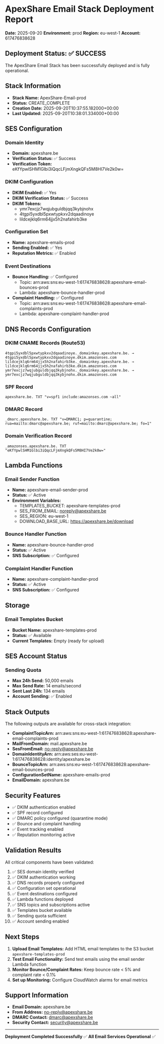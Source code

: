 # ApexShare Email Stack Deployment Report

**Date:** 2025-09-20
**Environment:** prod
**Region:** eu-west-1
**Account:** 617476838628

## Deployment Status: ✅ SUCCESS

The ApexShare Email Stack has been successfully deployed and is fully operational.

## Stack Information

- **Stack Name:** ApexShare-Email-prod
- **Status:** CREATE_COMPLETE
- **Creation Date:** 2025-09-20T10:37:55.182000+00:00
- **Last Updated:** 2025-09-20T10:38:01.334000+00:00

## SES Configuration

### Domain Identity
- **Domain:** apexshare.be
- **Verification Status:** ✅ Success
- **Verification Token:** eKfYpwlSHM1Glbi3iQqcLFjmXngkQFs5M8HI7Ve2k0w=

### DKIM Configuration
- **DKIM Enabled:** ✅ Yes
- **DKIM Verification Status:** ✅ Success
- **DKIM Tokens:**
  - ymr7excjz7wqjubguldbjqq3kybjnohx
  - 4tgpi5yxdbl5pxwtypkxv2dqaadinoye
  - lildcejklq6rm64jjx5h2nafahirb3ke

### Configuration Set
- **Name:** apexshare-emails-prod
- **Sending Enabled:** ✅ Yes
- **Reputation Metrics:** ✅ Enabled

### Event Destinations
- **Bounce Handling:** ✅ Configured
  - Topic: arn:aws:sns:eu-west-1:617476838628:apexshare-email-bounces-prod
  - Lambda: apexshare-bounce-handler-prod
- **Complaint Handling:** ✅ Configured
  - Topic: arn:aws:sns:eu-west-1:617476838628:apexshare-email-complaints-prod
  - Lambda: apexshare-complaint-handler-prod

## DNS Records Configuration

### DKIM CNAME Records (Route53)
```
4tgpi5yxdbl5pxwtypkxv2dqaadinoye._domainkey.apexshare.be. → 4tgpi5yxdbl5pxwtypkxv2dqaadinoye.dkim.amazonses.com
lildcejklq6rm64jjx5h2nafahirb3ke._domainkey.apexshare.be. → lildcejklq6rm64jjx5h2nafahirb3ke.dkim.amazonses.com
ymr7excjz7wqjubguldbjqq3kybjnohx._domainkey.apexshare.be. → ymr7excjz7wqjubguldbjqq3kybjnohx.dkim.amazonses.com
```

### SPF Record
```
apexshare.be. TXT "v=spf1 include:amazonses.com ~all"
```

### DMARC Record
```
_dmarc.apexshare.be. TXT "v=DMARC1; p=quarantine; rua=mailto:dmarc@apexshare.be; ruf=mailto:dmarc@apexshare.be; fo=1"
```

### Domain Verification Record
```
_amazonses.apexshare.be. TXT "eKfYpwlSHM1Glbi3iQqcLFjmXngkQFs5M8HI7Ve2k0w="
```

## Lambda Functions

### Email Sender Function
- **Name:** apexshare-email-sender-prod
- **Status:** ✅ Active
- **Environment Variables:**
  - TEMPLATES_BUCKET: apexshare-templates-prod
  - SES_FROM_EMAIL: noreply@apexshare.be
  - SES_REGION: eu-west-1
  - DOWNLOAD_BASE_URL: https://apexshare.be/download

### Bounce Handler Function
- **Name:** apexshare-bounce-handler-prod
- **Status:** ✅ Active
- **SNS Subscription:** ✅ Configured

### Complaint Handler Function
- **Name:** apexshare-complaint-handler-prod
- **Status:** ✅ Active
- **SNS Subscription:** ✅ Configured

## Storage

### Email Templates Bucket
- **Bucket Name:** apexshare-templates-prod
- **Status:** ✅ Available
- **Current Templates:** Empty (ready for upload)

## SES Account Status

### Sending Quota
- **Max 24h Send:** 50,000 emails
- **Max Send Rate:** 14 emails/second
- **Sent Last 24h:** 134 emails
- **Account Sending:** ✅ Enabled

## Stack Outputs

The following outputs are available for cross-stack integration:

- **ComplaintTopicArn:** arn:aws:sns:eu-west-1:617476838628:apexshare-email-complaints-prod
- **MailFromDomain:** mail.apexshare.be
- **SesFromEmail:** no-reply@apexshare.be
- **DomainIdentityArn:** arn:aws:ses:eu-west-1:617476838628:identity/apexshare.be
- **BounceTopicArn:** arn:aws:sns:eu-west-1:617476838628:apexshare-email-bounces-prod
- **ConfigurationSetName:** apexshare-emails-prod
- **EmailDomain:** apexshare.be

## Security Features

- ✅ DKIM authentication enabled
- ✅ SPF record configured
- ✅ DMARC policy configured (quarantine mode)
- ✅ Bounce and complaint handling
- ✅ Event tracking enabled
- ✅ Reputation monitoring active

## Validation Results

All critical components have been validated:

1. ✅ SES domain identity verified
2. ✅ DKIM authentication working
3. ✅ DNS records properly configured
4. ✅ Configuration set operational
5. ✅ Event destinations configured
6. ✅ Lambda functions deployed
7. ✅ SNS topics and subscriptions active
8. ✅ Templates bucket available
9. ✅ Sending quota sufficient
10. ✅ Account sending enabled

## Next Steps

1. **Upload Email Templates:** Add HTML email templates to the S3 bucket `apexshare-templates-prod`
2. **Test Email Functionality:** Send test emails using the email sender Lambda function
3. **Monitor Bounce/Complaint Rates:** Keep bounce rate < 5% and complaint rate < 0.1%
4. **Set up Monitoring:** Configure CloudWatch alarms for email metrics

## Support Information

- **Email Domain:** apexshare.be
- **From Address:** no-reply@apexshare.be
- **DMARC Contact:** dmarc@apexshare.be
- **Security Contact:** security@apexshare.be

---

**Deployment Completed Successfully** ✅
**All Email Services Operational** ✅